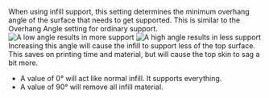When using infill support, this setting determines the minimum overhang angle of the surface that needs to get supported. This is similar to the Overhang Angle setting for ordinary support.
![A low angle results in more support](infill_support_angle_low.png)
![A high angle results in less support](infill_support_angle_high.png)
Increasing this angle will cause the infill to support less of the top surface. This saves on printing time and material, but will cause the top skin to sag a bit more.
* A value of 0° will act like normal infill. It supports everything.
* A value of 90° will remove all infill material.